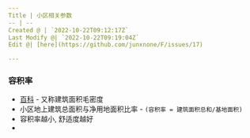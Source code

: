```yaml
---
Title | 小区相关参数
-- | --
Created @ | `2022-10-22T09:12:17Z`
Last Modify @| `2022-10-22T09:19:04Z`
Edit @| [here](https://github.com/junxnone/F/issues/17)

---
```

### 容积率

- [百科](https://baike.baidu.com/item/%E5%AE%B9%E7%A7%AF%E7%8E%87/1397682) - 又称建筑面积毛密度
- 小区地上建筑总面积与净用地面积比率 - `(容积率 = 建筑面积总和/基地面积)`
- 容积率越小, 舒适度越好
- 
